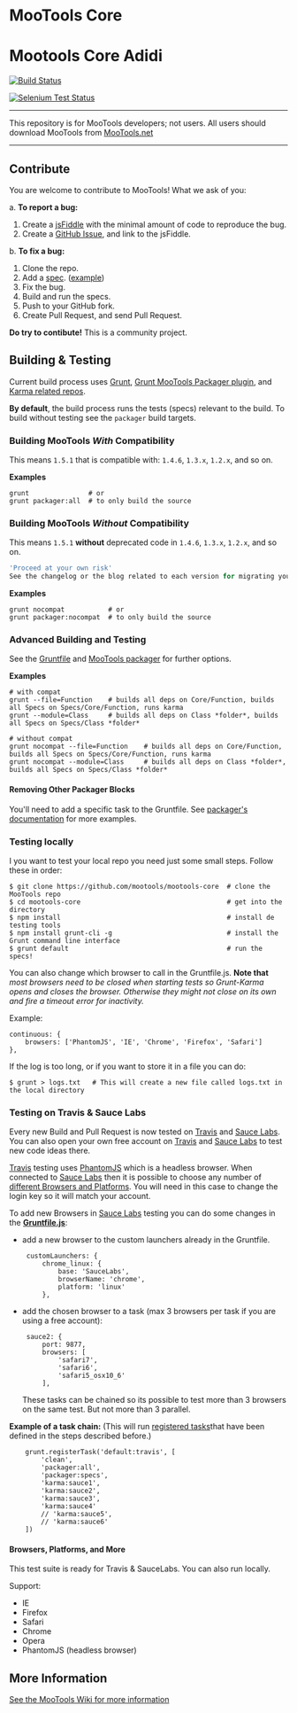 # MooTools Core

# Mootools Core Adidi

[![Build Status](https://travis-ci.org/mootools/mootools-core.png?branch=master)](https://travis-ci.org/mootools/mootools-core)

[![Selenium Test Status](https://saucelabs.com/browser-matrix/MooTools-Core.svg)](https://saucelabs.com/u/MooTools-Core)

---

This repository is for MooTools developers; not users.
All users should download MooTools from [MooTools.net](http://mootools.net/download "Download MooTools")

---
## Contribute

You are welcome to contribute to MooTools! What we ask of you:

a. __To report a bug:__

   1. Create a [jsFiddle](http://jsfiddle.net/) with the minimal amount of code to reproduce the bug.
   2. Create a [GitHub Issue](https://github.com/mootools/mootools-core/issues), and link to the jsFiddle.

b. __To fix a bug:__

   1. Clone the repo.
   2. Add a [spec](http://jasmine.github.io/1.3/introduction.html). ([example](http://jsfiddle.net/q7RgN/))
   3. Fix the bug.
   4. Build and run the specs.
   5. Push to your GitHub fork.
   6. Create Pull Request, and send Pull Request.


__Do try to contibute!__ This is a community project.


## Building & Testing

Current build process uses [Grunt](http://github.com/gruntjs), [Grunt MooTools Packager plugin](https://github.com/ibolmo/grunt-packager), and [Karma related repos](http://github.com/karma-runner/grunt-karma).

**By default**, the build process runs the tests (specs) relevant to the build. To build without testing see the `packager` build targets.

### Building MooTools _With_ Compatibility
This means `1.5.1` that is compatible with: `1.4.6`, `1.3.x`, `1.2.x`, and so on.

**Examples**

	grunt               # or
	grunt packager:all  # to only build the source

### Building MooTools _Without_ Compatibility
This means `1.5.1` **without** deprecated code in `1.4.6`, `1.3.x`, `1.2.x`, and so on.

``` js
'Proceed at your own risk'
See the changelog or the blog related to each version for migrating your code.
```

**Examples**

	grunt nocompat           # or
	grunt packager:nocompat  # to only build the source


### Advanced Building and Testing
See the [Gruntfile](https://github.com/mootools/mootools-core/blob/master/Gruntfile.js) and [MooTools packager](https://github.com/ibolmo/grunt-mootools-packager) for further options.

**Examples**

	# with compat
	grunt --file=Function    # builds all deps on Core/Function, builds all Specs on Specs/Core/Function, runs karma
	grunt --module=Class     # builds all deps on Class *folder*, builds all Specs on Specs/Class *folder*

	# without compat
	grunt nocompat --file=Function    # builds all deps on Core/Function, builds all Specs on Specs/Core/Function, runs karma
	grunt nocompat --module=Class     # builds all deps on Class *folder*, builds all Specs on Specs/Class *folder*

#### Removing Other Packager Blocks
You'll need to add a specific task to the Gruntfile. See [packager's documentation](https://github.com/ibolmo/grunt-mootools-packager) for more examples.

### Testing locally

I you want to test your local repo you need just some small steps. Follow these in order:

    $ git clone https://github.com/mootools/mootools-core  # clone the MooTools repo
    $ cd mootools-core                                     # get into the directory
    $ npm install                                          # install de testing tools
    $ npm install grunt-cli -g                             # install the Grunt command line interface
    $ grunt default                                        # run the specs!


You can also change which browser to call in the Gruntfile.js.
__Note that__ _most browsers need to be closed when starting tests so Grunt-Karma opens and closes the browser. Otherwise they might not close on its own and fire a timeout error for inactivity._

Example:

	continuous: {
		browsers: ['PhantomJS', 'IE', 'Chrome', 'Firefox', 'Safari']
	},

If the log is too long, or if you want to store it in a file you can do:

    $ grunt > logs.txt   # This will create a new file called logs.txt in the local directory

### Testing on Travis & Sauce Labs

Every new Build and Pull Request is now tested on [Travis](https://travis-ci.org/) and [Sauce Labs](https://saucelabs.com/). You can also open your own free account on [Travis](https://travis-ci.org/) and [Sauce Labs](https://saucelabs.com/) to test new code ideas there.

[Travis](https://travis-ci.org/) testing uses [PhantomJS](http://phantomjs.org/) which is a headless browser. When connected to [Sauce Labs](https://saucelabs.com/) then it is possible to choose any number of [different Browsers and Platforms](https://saucelabs.com/platforms). You will need in this case to change the login key so it will match your account.

To add new Browsers in [Sauce Labs](https://saucelabs.com/) testing you can do some changes in the __[Gruntfile.js](https://github.com/mootools/mootools-core/blob/master/Gruntfile.js)__:

 - add a new browser to the custom launchers already in the Gruntfile.

		customLaunchers: {
			chrome_linux: {
				base: 'SauceLabs',
				browserName: 'chrome',
				platform: 'linux'
			},


 - add the chosen browser to a task (max 3 browsers per task if you are using a free account):

		sauce2: {
			port: 9877,
			browsers: [
				'safari7',
				'safari6',
				'safari5_osx10_6'
			],

	These tasks can be chained so its possible to test more than 3 browsers on the same test. But not more than 3 parallel.

__Example of a task chain:__
(This will run [registered tasks](http://gruntjs.com/api/grunt.task)that have been defined in the steps described before.)

		grunt.registerTask('default:travis', [
			'clean',
			'packager:all',
			'packager:specs',
			'karma:sauce1',
			'karma:sauce2',
			'karma:sauce3',
			'karma:sauce4'
			// 'karma:sauce5',
			// 'karma:sauce6'
		])

#### Browsers, Platforms, and More

This test suite is ready for Travis & SauceLabs.
You can also run locally.

Support:

 - IE
 - Firefox
 - Safari
 - Chrome
 - Opera
 - PhantomJS (headless browser)

## More Information

[See the MooTools Wiki for more information](http://github.com/mootools/mootools-core/wikis)
